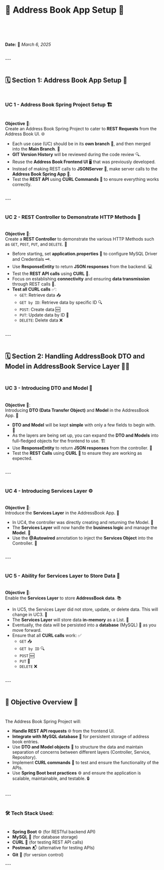 # 📖 **Address Book App Setup** 📱<br><br><br>

**Date:** 📅 _March 6, 2025_<br><br>

---<br><br>

## 🗓️ **Section 1: Address Book App Setup** 🔧<br><br>

### **UC 1 - Address Book Spring Project Setup** 🏗️<br><br>

**Objective** 🎯:  <br>
Create an Address Book Spring Project to cater to **REST Requests** from the Address Book UI. 🌐<br>

- Each use case (UC) should be in its **own branch** 🌱, and then merged into the **Main Branch**. 🌳<br>
- **GIT Version History** will be reviewed during the code review 🔍.<br>
- Reuse the **Address Book Frontend UI** 🖥️ that was previously developed.<br>
- Instead of making REST calls to **JSONServer** 📡, make server calls to the **Address Book Spring App** 🚀.<br>
- Test the **REST API** using **CURL Commands** 📝 to ensure everything works correctly.<br><br>

---<br><br>

### **UC 2 - REST Controller to Demonstrate HTTP Methods** 🔧<br><br>

**Objective** 🎯:  <br>
Create a **REST Controller** to demonstrate the various HTTP Methods such as `GET`, `POST`, `PUT`, and `DELETE`. 🔄<br>

- Before starting, set **application.properties** 🔑 to configure MySQL Driver and Credentials 🗝️.<br>
- Use **ResponseEntity** to return **JSON responses** from the backend. 💻<br>
- Test the **REST API calls** using **CURL** 📡.<br>
- Focus on establishing **connectivity** and ensuring **data transmission** through REST calls 💬.<br>
- **Test all CURL calls** ✅:  <br>
  - `GET`: Retrieve data 📥<br>
  - `GET by ID`: Retrieve data by specific ID 🔍<br>
  - `POST`: Create data 🆕<br>
  - `PUT`: Update data by ID 🔄<br>
  - `DELETE`: Delete data ❌<br><br>

---<br><br>

## 🗓️ **Section 2: Handling AddressBook DTO and Model in AddressBook Service Layer** 🧑‍💻<br><br>

### **UC 3 - Introducing DTO and Model** 📑<br><br>

**Objective** 🎯:  <br>
Introducing **DTO (Data Transfer Object)** and **Model** in the AddressBook App. 🧾<br>

- **DTO and Model** will be kept **simple** with only a few fields to begin with. 🧩<br>
- As the layers are being set up, you can expand the **DTO and Models** into full-fledged objects for the frontend to use. 🏗️<br>
- Use **ResponseEntity** to return **JSON responses** from the controller. 💬<br>
- Test the **REST Calls** using **CURL** 🧪 to ensure they are working as expected.<br><br>

---<br><br>

### **UC 4 - Introducing Services Layer** ⚙️<br><br>

**Objective** 🎯:  <br>
Introduce the **Services Layer** in the AddressBook App. 🏢<br>

- In UC4, the controller was directly creating and returning the Model. 📝<br>
- The **Services Layer** will now handle the **business logic** and manage the **Model**. 💼<br>
- Use the **@Autowired** annotation to inject the **Services Object** into the Controller. 🧩<br><br>

---<br><br>

### **UC 5 - Ability for Services Layer to Store Data** 💾<br><br>

**Objective** 🎯:  <br>
Enable the **Services Layer** to store **AddressBook data**. 📚<br>

- In UC5, the Services Layer did not store, update, or delete data. This will change in UC3. 🔄<br>
- The **Services Layer** will store data **in-memory** as a List. 🧠<br>
- Eventually, the data will be persisted into a **database** (MySQL) 💾 as you move forward.<br>
- Ensure that all **CURL calls** work: ✅<br>
  - `GET` 📥<br>
  - `GET by ID` 🔍<br>
  - `POST` 🆕<br>
  - `PUT` 🔄<br>
  - `DELETE` ❌<br><br>

---<br><br>

## 🎯 **Objective Overview** 📌<br><br>

The Address Book Spring Project will:<br>

- **Handle REST API requests** 🌐 from the frontend UI.<br>
- **Integrate with MySQL database** 💾 for persistent storage of address book entries.<br>
- Use **DTO and Model objects** 🧾 to structure the data and maintain separation of concerns between different layers (Controller, Service, Repository).<br>
- Implement **CURL commands** 📝 to test and ensure the functionality of the APIs.<br>
- Use **Spring Boot best practices** ⚙️ and ensure the application is scalable, maintainable, and testable. 🔒<br><br>

---<br><br>

### 🛠️ **Tech Stack Used**:<br><br>

- **Spring Boot** ⚙️ (for RESTful backend API)<br>
- **MySQL** 💾 (for database storage)<br>
- **CURL** 🧪 (for testing REST API calls)<br>
- **Postman** 📬 (alternative for testing APIs)<br>
- **Git** 🦠 (for version control)<br>

---<br><br>

